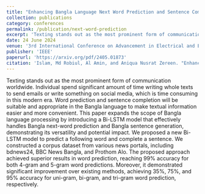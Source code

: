 ```yaml
---
title: "Enhancing Bangla Language Next Word Prediction and Sentence Completion through Extended RNN with Bi-LSTM Model On N-gram Language"
collection: publications
category: conferences
permalink: /publication/next-word-prediction
excerpt: 'Texting stands out as the most prominent form of communication worldwide. Individual spend significant amount of time writing whole texts to send emails or write something on social media, which is time consuming in this modern era. Word prediction and sentence completion will be suitable and appropriate in the Bangla language to make textual information easier and more convenient.'
date: 24 June 2024
venue: '3rd International Conference on Advancement in Electrical and Electronic Engineering (ICAEEE)'
publisher: 'IEEE'
paperurl: 'https://arxiv.org/pdf/2405.01873'
citation: 'Islam, Md Robiul, Al Amin, and Aniqua Nusrat Zereen. "Enhancing Bangla Language Next Word Prediction and Sentence Completion through Extended RNN with Bi-LSTM Model On N-gram Language." arXiv preprint arXiv:2405.01873 (2024).'
---
```


Texting stands out as the most prominent form of communication worldwide. Individual spend significant amount of time writing whole texts to send emails or write something on social media, which is time consuming in this modern era. Word prediction and sentence completion will be suitable and appropriate in the Bangla language to make textual information easier and more convenient. This paper expands the scope of Bangla language processing by introducing a Bi-LSTM model that effectively handles Bangla next-word prediction and Bangla sentence generation, demonstrating its versatility and potential impact. We proposed a new Bi-LSTM model to predict a following word and complete a sentence. We constructed a corpus dataset from various news portals, including bdnews24, BBC News Bangla, and Prothom Alo. The proposed approach achieved superior results in word prediction, reaching 99% accuracy for both 4-gram and 5-gram word predictions. Moreover, it demonstrated significant improvement over existing methods, achieving 35%, 75%, and 95% accuracy for uni-gram, bi-gram, and tri-gram word prediction, respectively.
